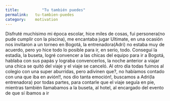 ```yaml
---
title:  		"Tu también puedes"
permalink: 	 tu-tambien-puedes
category:    motivation
---
```


Disfruté muchísimo mi época escolar, hice miles de cosas, fui personera(no pude cumplir con la piscina), me encantaba jugar Ultimate, en una ocasión nos invitaron a un torneo en Bogotá, la entrenadora(Adri) no estaba muy de acuerdo, pero yo hice todo lo posible para ir, en serio, todo. Conseguí la estadía, la buseta, logré convencer a las chicas del equipo para ir a Bogotá, hablaba con sus papás y lograba convencerlos, la noche anterior a viajar una chica se quitó del viaje y el viaje se canceló. Al otro día todas fuimos al colegio con una super aburridas, pero adivinen que?, no habíamos contado con una que iba en avión!!, nos dio tanta emoción!, buscamos a Adri(la entrenadora) por todas partes, para contarle que el viaje seguía en pie, mientras también llamabamos a la buseta, al hotel, al encargado del evento de que sí ibamos a ir
